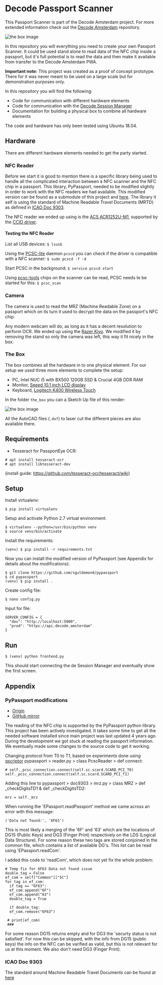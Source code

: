 # Decode Passport Scanner

This Passport Scanner is part of the Decode Amsterdam project. For more extended information check out the [Decode Amsterdam](https://github.com/Amsterdam/decode_amsterdam_pwa) repository.

![the box image](the_box/the_box_small.jpg)

In this repository you will everything you need to create your own Passport Scanner. It could be used stand alone to read data of the NFC chip inside a passport, but it's full potential is to read the data and then make it available from transfer to the Decode Amsterdam PWA.

**Important note:**
This project was created as a proof of concept prototype. There for it was never meant to be used on a large scale but for demonstration purposes only.

In this repository you will find the following:

* Code for communication with different hardware elements
* Code for communication with the [Decode Session Manager](https://github.com/Amsterdam/decode_session_manager)
* Documentation for building a physical box to combine all hardware elements 

The code and hardware has only been tested using Ubuntu 18.04.


## Hardware

There are different hardware elements needed to get the party started.

### NFC Reader

Before we start it is good to mention there is a specific library being used to handle all the complicated interaction between a NFC scanner and the NFC chip in a passport. This library, PyPassport, needed to be modified slightly in order to work with the NFC readers we had available. This modified version can be found as a submodule of this project and [here](https://github.com/sguldemond/pypassport). The library it self is using the standard of Machine Readable Travel Documents (MRTD) as defined in [ICAO Doc 9303](https://www.icao.int/publications/pages/publication.aspx?docnum=9303). 

The NFC reader we ended up using is the [ACS ACR1252U-M1](https://www.acs.com.hk/en/products/342/acr1252u-usb-nfc-reader-iii-nfc-forum-certified-reader/), supported by the [CCID driver](https://ccid.apdu.fr/).

#### Testing the NFC Reader

List all USB devices: `$ lsusb`

Using the [PCSC-lite](https://pcsclite.apdu.fr/) daemon `pcscd` you can check if the driver is compatible with a NFC scanner:
`$ sudo pcscd -f -d`

Start PCSC in the background:
`$ service pcscd start`

Using [pcsc-tools](http://ludovic.rousseau.free.fr/softwares/pcsc-tools/) chips on the scanner can be read, PCSC needs te be started for this:
`$ pcsc_scan`


### Camera

The camera is used to read the MRZ (Machine Readable Zone) on a passport which on its turn it used to decrypt the data on the passport's NFC chip.

Any modern webcam will do, as long as it has a decent resolution to perform OCR. We ended up using the [Razer Kiyo](https://www.razer.com/gaming-broadcaster/razer-kiyo). We modified it by removing the stand so only the camera was left, this way it fit nicely in the box.


### The Box

The box combines all the hardware in to one physical element. For our setup we used three more elements to complete the setup:
* PC, Intel NUC i5 with BX500 120GB SSD & Crucial 4GB DDR RAM
* Monitor, [Seeed 10.1 inch LCD display](https://www.seeedstudio.com/10-1-Inch-LCD-Display-1366x768-HDMI-VGA-NTSC-PAL-p-1586.html)
* Keyboard, [Logitech K400 Wireless Touch](https://www.logitech.com/en-us/product/wireless-touch-keyboard-k400r)

In the folder `the_box` you can a Sketch Up file of this render:

![the box image](the_box/the_box_render.png)

All the AutoCAD files (`.dxf`) to laser cut the different pieces are also available there.

## Requirements

- Tesseract for PassportEye OCR:
```
# apt install tesseract-ocr
# apt install libtesseract-dev
```
(install guide: https://github.com/tesseract-ocr/tesseract/wiki)

## Setup

Install virtualenv:
```
$ pip install virtualenv
```

Setup and activate Python 2.7 virtual environment:
```
$ virtualenv --python=/usr/bin/python venv
$ source venv/bin/activate
```

Install the requirements:
```
(venv) $ pip install -r requirements.txt
```

Now you can install the modified version of PyPassport (see Appendix for details about the modifications):
```
$ git clone https://github.com/sguldemond/pypassport
$ cd pypassport
(venv) $ pip install .
```

Create config file:
```
$ nano config.py
```
Input for file:
```
SERVER_CONFIG = {
  "dev": "http://localhost:5000",
  "prod": "https://api.decode.amsterdam"
}
```

## Run

```
$ (venv) python frontend.py
```

This should start connecting the de Session Manager and eventually show the first screen.


## Appendix

### PyPassport modifications

- [Origin](https://code.google.com/archive/p/pypassport/)
- [GitHub mirror](https://github.com/andrew867/epassportviewer)

The reading of the NFC chip is supported by the PyPassport python library. This project has been actively investigated. It takes some time to get all the needed software installed since main project was last updated 4 years ago. During the development we got stuck at reading the passport information. We eventually made some changes to the source code to get it working.

Changing protocol from T0 to T1, based on experiments done using [gscriptor](ludovic.rousseau.free.fr/softwares/pcsc-tools/)
pypassport > reader.py > class PcscReader > def connect: 
```
# self._pcsc_connection.connect(self.sc.scard.SCARD_PCI_T0)
self._pcsc_connection.connect(self.sc.scard.SCARD_PCI_T1)
```

Adding this line to
pypassport > doc9303 > mrz.py > class MRZ > def _checkDigitsTD1 & def _checkDigitsTD2:
```
mrz = self._mrz
```

When running the 'EPassport.readPassport' method we came across an error with this message:
```
('Data not found:', '6F63')
```
This is most likely a merging of the '6F' and '63' which are the locations of DG15 (Public Keys) and DG3 (Finger Print) respectively on the LDS (Logical Data Structure). For some reason these two tags are stored conjoined in the common file, which contains a list of available DG's. This list can be read using 'EPassport.readCom'.

I added this code to 'readCom', which does not yet fix the whole problem:
```
# Temp fix for 6F63 Data not found issue
double_tag = False
ef_com = self["Common"]["5C"]
for tag in ef_com:
  if tag == "6F63":
  ef_com.append("6F")
  ef_com.append("63")
  double_tag = True
        
  if double_tag:
  ef_com.remove("6F63")
        
 # print(ef_com)
 ###
```

For some reason DG15 returns empty and for DG3 the 'securty status is not satisfied'.
For now this can be skipped, with the info from DG15 (public keys) the info on the NFC can be varified as valid, but this is not relevant for us at this moment. We also don't need DG3 (Finger Print).

### ICAO Doc 9303

The standard around Machine Readable Travel Documents can be found at [here](https://www.icao.int/publications/pages/publication.aspx?docnum=9303)

